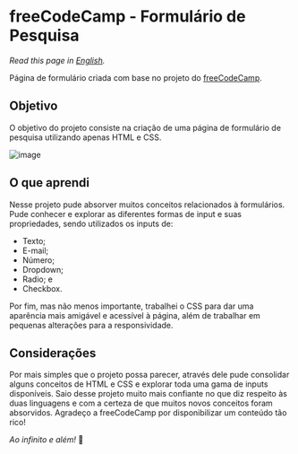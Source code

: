 # freeCodeCamp - Formulário de Pesquisa
*Read this page in [English]().*

Página de formulário criada com base no projeto do [freeCodeCamp](https://codepen.io/freeCodeCamp/full/VPaoNP).

## Objetivo
O objetivo do projeto consiste na criação de uma página de formulário de pesquisa utilizando apenas HTML e CSS.

![image](https://user-images.githubusercontent.com/77859738/169914466-792cf69b-adc3-4301-9602-18eae146f31a.png)

## O que aprendi
Nesse projeto pude absorver muitos conceitos relacionados à formulários. 
Pude conhecer e explorar as diferentes formas de input e suas propriedades, sendo utilizados os inputs de:
- Texto;
- E-mail;
- Número;
- Dropdown;
- Radio; e
- Checkbox.

Por fim, mas não menos importante, trabalhei o CSS para dar uma aparência mais amigável e acessível à página, além de trabalhar em pequenas alterações para a responsividade.

## Considerações
Por mais simples que o projeto possa parecer, através dele pude consolidar alguns conceitos de HTML e CSS e explorar toda uma gama de inputs disponíveis. Saio desse projeto muito mais confiante no que diz respeito às duas linguagens e com a certeza de que muitos novos conceitos foram absorvidos.
Agradeço a freeCodeCamp por disponibilizar um conteúdo tão rico!

*Ao infinito e além!* 🚀
